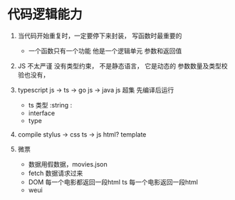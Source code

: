 # 代码逻辑能力

1. 当代码开始重复时，一定要停下来封装， 写函数时最重要的
    -   一个函数只有一个功能
        他是一个逻辑单元
        参数和返回值
2. JS 不太严谨
    没有类型约束， 不是静态语言， 它是动态的
    参数数量及类型校验也没有， 
3. typescript
    js -> ts -> go
    js -> java
    js 超集
    先编译后运行
    - ts 类型 :string :
    - interface
    - type

4. compile
    stylus -> css
    ts -> js
    html? template 

5. 微票
    - 数据用假数据，movies.json
    - fetch 数据请求过来
    - DOM 每一个电影都返回一段html
      ts 每一个电影返回一段html
    - weui 